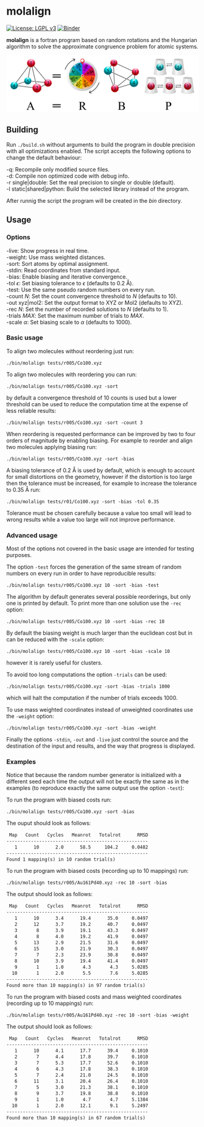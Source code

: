 molalign
========
[![License: LGPL v3](https://img.shields.io/badge/License-LGPL_v3-blue.svg)](https://www.gnu.org/licenses/lgpl-3.0)
[![Binder](https://mybinder.org/badge_logo.svg)](https://mybinder.org/v2/gh/qcuaeh/molalign.git/HEAD?labpath=tests)

**molalign** is a fortran program based on random rotations and the Hungarian algorithm to solve the approximate congruence problem for atomic systems.

![graphic1](assets/graphic1.png)

Building
--------

Run `./build.sh` without arguments to build the program in double
precision with all optimizations enabled. The script accepts the
following options to change the default behaviour:

-q: Recompile only modified source files.  
-d: Compile non optimized code with debug info.  
-r single|double: Set the real precision to single or double (default).  
-l static|shared|python: Build the selected library instead of the program.  

After runnig the script the program will be created in the *bin* directory.

Usage
-----

### Options

-live: Show progress in real time.  
-weight: Use mass weighted distances.  
-sort: Sort atoms by optimal assignment.  
-stdin: Read coordinates from standard input.  
-bias: Enable biasing and iterative convergence.  
-tol *ϵ*: Set biasing tolerance to *ϵ* (defaults to 0.2 Å).  
-test: Use the same pseudo random numbers on every run.  
-count *N*: Set the count convergence threshold to *N* (defaults to 10).  
-out xyz|mol2: Set the output format to XYZ or Mol2 (defaults to XYZ).  
-rec *N*: Set the number of recorded solutions to *N* (defaults to 1).  
-trials *MAX*: Set the maximum number of trials to *MAX*.  
-scale *α*: Set biasing scale to *α* (defaults to 1000).  
 
### Basic usage

To align two molecules without reordering just run:

    ./bin/molalign tests/r005/Co100.xyz

To align two molecules with reordering you can run:

    ./bin/molalign tests/r005/Co100.xyz -sort

by default a convergence threshold of 10 counts is used but a lower threshold
can be used to reduce the computation time at the expense of less reliable
results:

    ./bin/molalign tests/r005/Co100.xyz -sort -count 3

When reordering is requested performance can be improved by two to four orders
of magnitude by enabling biasing. For example to reorder and align two molecules
applying biasing run:

    ./bin/molalign tests/r005/Co100.xyz -sort -bias

A biasing tolerance of 0.2 Å is used by default, which is enough to account for
small distortions on the geometry, however if the distortion is too large then the
tolerance must be increased, for example to increase the tolerance to 0.35 Å run:

    ./bin/molalign tests/r01/Co100.xyz -sort -bias -tol 0.35

Tolerance must be chosen carefully because a value too small will lead to wrong
results while a value too large will not improve performance.

### Advanced usage

Most of the options not covered in the basic usage are intended for testing purposes.

The option `-test` forces the generation of the same stream of random numbers on
every run in order to have reproducible results:

    ./bin/molalign tests/r005/Co100.xyz 10 -sort -bias -test

The algorithm by default generates several possible reorderings, but only one is
printed by default. To print more than one solution use the `-rec` option:

    ./bin/molalign tests/r005/Co100.xyz 10 -sort -bias -rec 10

By default the biasing weight is much larger than the euclidean cost but
in can be reduced with the `-scale` option:

    ./bin/molalign tests/r005/Co100.xyz 10 -sort -bias -scale 10

however it is rarely useful for clusters.

To avoid too long computations the option `-trials` can be used:

    ./bin/molalign tests/r005/Co100.xyz -sort -bias -trials 1000

which will halt the computation if the number of trials exceeds 1000.

To use mass weighted coordinates instead of unweighted coordinates use the
`-weight` option:

    ./bin/molalign tests/r005/Co100.xyz -sort -bias -weight

Finally the options `-stdin`, `-out` and `-live` just control the source and the
destination of the input and results, and the way that progress is displayed.

### Examples

Notice that because the random number generator is initialized with a different
seed each time the output will not be exactly the same as in the examples (to
reproduce exactly the same output use the option `-test`):

To run the program with biased costs run:

    ./bin/molalign tests/r005/Co100.xyz -sort -bias
 
The ouput should look as follows:

     Map   Count   Cycles   Meanrot   Totalrot      RMSD
    ----------------------------------------------------
       1      10      2.0      58.5     104.2     0.0482
    ----------------------------------------------------
    Found 1 mapping(s) in 10 random trial(s)

To run the program with biased costs (recording up to 10 mappings) run:

    ./bin/molalign tests/r005/Au161Pd40.xyz -rec 10 -sort -bias

The output should look as follows:

     Map   Count   Cycles   Meanrot   Totalrot      RMSD
    ----------------------------------------------------
       1      10      3.4      19.4      35.0     0.0497
       2      12      3.7      19.2      40.7     0.0497
       3       8      3.9      19.1      43.3     0.0497
       4       8      4.0      19.2      41.9     0.0497
       5      13      2.9      21.5      31.6     0.0497
       6      15      3.0      21.9      30.3     0.0497
       7       7      2.3      23.9      30.8     0.0497
       8      10      3.9      19.4      41.4     0.0497
       9       1      1.0       4.3       4.3     5.0285
      10       1      2.0       5.5       7.6     5.0285
    ----------------------------------------------------
    Found more than 10 mapping(s) in 97 random trial(s)

To run the program with biased costs and mass weighted coordinates (recording up to 10 mappings) run:

    ./bin/molalign tests/r005/Au161Pd40.xyz -rec 10 -sort -bias -weight

The output should look as follows:

     Map   Count   Cycles   Meanrot   Totalrot      RMSD
    ----------------------------------------------------
       1      10      4.1      17.7      39.4     0.1010
       2       7      4.4      17.8      39.7     0.1010
       3       7      5.3      17.7      52.6     0.1010
       4       6      4.3      17.8      38.3     0.1010
       5       7      2.4      21.0      24.5     0.1010
       6      11      3.1      20.4      26.4     0.1010
       7       5      3.0      21.3      38.1     0.1010
       8       9      3.7      19.8      38.8     0.1010
       9       1      1.0       4.7       4.7     5.1384
      10       1      2.0      12.1       9.1     5.2497
    ----------------------------------------------------
    Found more than 10 mapping(s) in 67 random trial(s)

